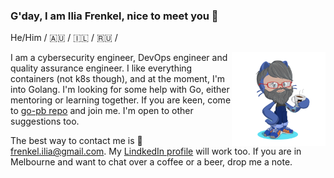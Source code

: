 ### G'day, I am Ilia Frenkel, nice to meet you 👋
He/Him / 🇦🇺 / 🇮🇱 / 🇷🇺 /

<img align="right" width="150" height="150" src="https://github.com/iliafrenkel/iliafrenkel/blob/main/assets/me-octocat.png">

I am a cybersecurity engineer, DevOps engineer and quality assurance engineer.
I like everything containers (not k8s though), and at the moment, I'm into Golang.
I'm looking for some help with Go, either mentoring or learning together. If you
are keen, come to [go-pb repo](https://github.com/iliafrenkel/go-pb) and join me.
I'm open to other suggestions too.

The best way to contact me is 📧frenkel.ilia@gmail.com.
My [LindkedIn profile](https://www.linkedin.com/in/iliafrenkel/) will work too.
If you are in Melbourne and want to chat over a coffee or a beer, drop me a note.
